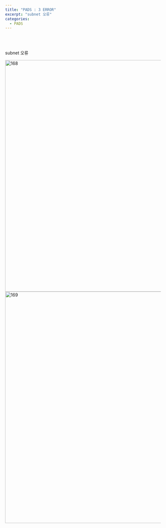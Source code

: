 ```yaml
---
title: "PADS : 3 ERROR"
excerpt: "subnet 오류"
categories:
  - PADS
---
```


<br>

<br>

subnet 오류

<img width="750" alt="168" src="https://github.com/sehun98/TIL/assets/100746863/98f08bd9-627a-41d7-ae5d-f6d4e961c3bf">
<img width="750" alt="169" src="https://github.com/sehun98/TIL/assets/100746863/3f388983-5ea7-40b5-9c1b-217a3294b8d6">



<br>

<br>

